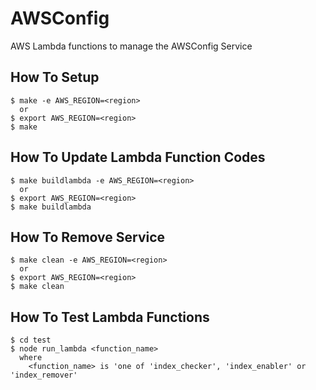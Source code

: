 
# AWSConfig

AWS Lambda functions to manage the AWSConfig Service


## How To Setup

    $ make -e AWS_REGION=<region>
      or
    $ export AWS_REGION=<region>
    $ make


## How To Update Lambda Function Codes

    $ make buildlambda -e AWS_REGION=<region>
      or
    $ export AWS_REGION=<region>
    $ make buildlambda


## How To Remove Service

    $ make clean -e AWS_REGION=<region>
      or
    $ export AWS_REGION=<region>
    $ make clean


## How To Test Lambda Functions

    $ cd test
    $ node run_lambda <function_name>
      where
        <function_name> is 'one of 'index_checker', 'index_enabler' or 'index_remover'
